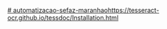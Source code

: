 [# automatizacao-sefaz-maranhao](https://tesseract-ocr.github.io/tessdoc/Installation.html)https://tesseract-ocr.github.io/tessdoc/Installation.html
